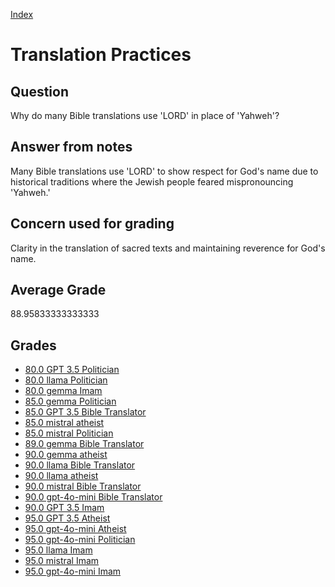 
[Index](../../index.md)
# Translation Practices
## Question
Why do many Bible translations use 'LORD' in place of 'Yahweh'?

## Answer from notes
Many Bible translations use 'LORD' to show respect for God's name due to historical traditions where the Jewish people feared mispronouncing 'Yahweh.'

## Concern used for grading
Clarity in the translation of sacred texts and maintaining reverence for God's name.

## Average Grade
88.95833333333333

## Grades
 * [80.0 GPT 3.5 Politician](../answers/GPT_3.5_Politician/Translation_Practices.md)
 * [80.0 llama Politician](../answers/llama_Politician/Translation_Practices.md)
 * [80.0 gemma Imam](../answers/gemma_Imam/Translation_Practices.md)
 * [85.0 gemma Politician](../answers/gemma_Politician/Translation_Practices.md)
 * [85.0 GPT 3.5 Bible Translator](../answers/GPT_3.5_Bible_Translator/Translation_Practices.md)
 * [85.0 mistral atheist](../answers/mistral_atheist/Translation_Practices.md)
 * [85.0 mistral Politician](../answers/mistral_Politician/Translation_Practices.md)
 * [89.0 gemma Bible Translator](../answers/gemma_Bible_Translator/Translation_Practices.md)
 * [90.0 gemma atheist](../answers/gemma_atheist/Translation_Practices.md)
 * [90.0 llama Bible Translator](../answers/llama_Bible_Translator/Translation_Practices.md)
 * [90.0 llama atheist](../answers/llama_atheist/Translation_Practices.md)
 * [90.0 mistral Bible Translator](../answers/mistral_Bible_Translator/Translation_Practices.md)
 * [90.0 gpt-4o-mini Bible Translator](../answers/gpt-4o-mini_Bible_Translator/Translation_Practices.md)
 * [90.0 GPT 3.5 Imam](../answers/GPT_3.5_Imam/Translation_Practices.md)
 * [95.0 GPT 3.5 Atheist](../answers/GPT_3.5_Atheist/Translation_Practices.md)
 * [95.0 gpt-4o-mini Atheist](../answers/gpt-4o-mini_Atheist/Translation_Practices.md)
 * [95.0 gpt-4o-mini Politician](../answers/gpt-4o-mini_Politician/Translation_Practices.md)
 * [95.0 llama Imam](../answers/llama_Imam/Translation_Practices.md)
 * [95.0 mistral Imam](../answers/mistral_Imam/Translation_Practices.md)
 * [95.0 gpt-4o-mini Imam](../answers/gpt-4o-mini_Imam/Translation_Practices.md)
